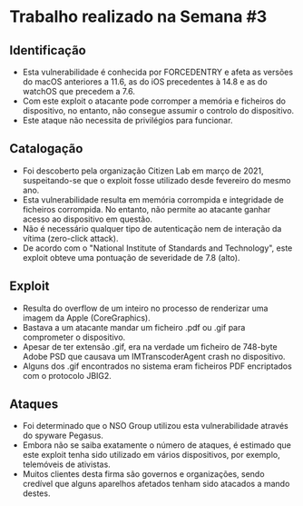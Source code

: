 # Trabalho realizado na Semana #3

## Identificação

- Esta vulnerabilidade é conhecida por FORCEDENTRY e afeta as versões do macOS anteriores a 11.6, as do iOS precedentes à 14.8 e as do watchOS que precedem a 7.6.
- Com este exploit o atacante pode corromper a memória e ficheiros do dispositivo, no entanto, não consegue assumir o controlo do dispositivo. 
- Este ataque não necessita de privilégios para funcionar.

## Catalogação

- Foi descoberto pela organização Citizen Lab em março de 2021, suspeitando-se que o exploit fosse utilizado desde fevereiro do mesmo ano.
- Esta vulnerabilidade resulta em memória corrompida e integridade de ficheiros corrompida. No entanto, não permite ao atacante ganhar acesso ao dispositivo em questão.
- Não é necessário qualquer tipo de autenticação nem de interação da vítima (zero-click attack).
- De acordo com o "National Institute of Standards and Technology", este exploit obteve uma pontuação de severidade de 7.8 (alto).

## Exploit

- Resulta do overflow de um inteiro no processo de renderizar uma imagem da Apple (CoreGraphics).
- Bastava a um atacante mandar um ficheiro .pdf ou .gif para comprometer o dispositivo.
- Apesar de ter extensão .gif, era na verdade um ficheiro de 748-byte Adobe PSD que causava um IMTranscoderAgent crash no dispositivo.
- Alguns dos .gif encontrados no sistema eram ficheiros PDF encriptados com o protocolo JBIG2.

## Ataques

- Foi determinado que o NSO Group utilizou esta vulnerabilidade através do spyware Pegasus.
- Embora não se saiba exatamente o número de ataques, é estimado que este exploit tenha sido utilizado em vários dispositivos, por exemplo, telemóveis de ativistas.
- Muitos clientes desta firma são governos e organizações, sendo credível que alguns aparelhos afetados tenham sido atacados a mando destes. 

